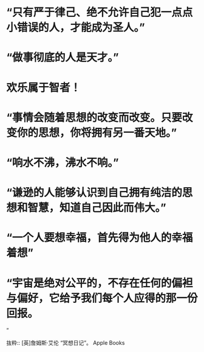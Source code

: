 # “只有严于律己、绝不允许自己犯一点点小错误的人，才能成为圣人。”
# “做事彻底的人是天才。”

# 欢乐属于智者！

# “事情会随着思想的改变而改变。只要改变你的思想，你将拥有另一番天地。”

# “响水不沸，沸水不响。”

# “谦逊的人能够认识到自己拥有纯洁的思想和智慧，知道自己因此而伟大。”

# “一个人要想幸福，首先得为他人的幸福着想”

# “宇宙是绝对公平的，不存在任何的偏袒与偏好，它给予我们每个人应得的那一份回报。

”

抜粋:: [英]詹姆斯·艾伦  “冥想日记”。 Apple Books  
